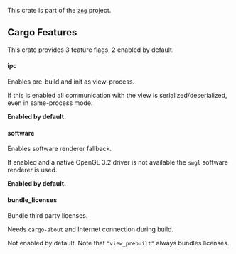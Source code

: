 <!--do doc --readme header-->
This crate is part of the [`zng`](https://github.com/zng-ui/zng?tab=readme-ov-file#crates) project.


<!--do doc --readme features-->
## Cargo Features


This crate provides 3 feature flags, 2 enabled by default.

#### ipc
Enables pre-build and init as view-process.

If this is enabled all communication with the view is serialized/deserialized,
even in same-process mode.



 **Enabled by default.**

#### software
Enables software renderer fallback.

If enabled and a native OpenGL 3.2 driver is not available the `swgl` software renderer is used.



 **Enabled by default.**

#### bundle_licenses
Bundle third party licenses.

Needs `cargo-about` and Internet connection during build.

Not enabled by default. Note that `"view_prebuilt"` always bundles licenses.


<!--do doc --readme #SECTION-END-->


